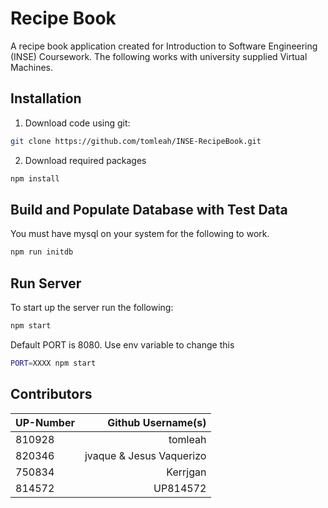 Recipe Book 
===========

A recipe book application created for Introduction to Software Engineering (INSE) Coursework.
The following works with university supplied Virtual Machines.

Installation
------------

1. Download code using git:

  ```bash
  git clone https://github.com/tomleah/INSE-RecipeBook.git
  ```
  
2. Download required packages

  ```bash
  npm install
  ```
  
Build and Populate Database with Test Data
------------------------------------------
You must have mysql on your system for the following to work.

```bash
npm run initdb
```

Run Server
----------

To start up the server run the following:

  ```bash
  npm start
  ```

Default PORT is 8080. Use env variable to change this

  ```bash
  PORT=XXXX npm start
  ```
  
Contributors
------------

| UP-Number | Github Username(s)       |
| --------- | ------------------------:|
| 810928    | tomleah                  |
| 820346    | jvaque & Jesus Vaquerizo |
| 750834    | Kerrjgan                 |
| 814572    | UP814572                 |


